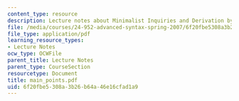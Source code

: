 ```yaml
---
content_type: resource
description: Lecture notes about Minimalist Inquiries and Derivation by Phase.
file: /media/courses/24-952-advanced-syntax-spring-2007/6f20fbe5308a3b26b64a46e16cfad1a9_main_points.pdf
file_type: application/pdf
learning_resource_types:
- Lecture Notes
ocw_type: OCWFile
parent_title: Lecture Notes
parent_type: CourseSection
resourcetype: Document
title: main_points.pdf
uid: 6f20fbe5-308a-3b26-b64a-46e16cfad1a9
---
```

